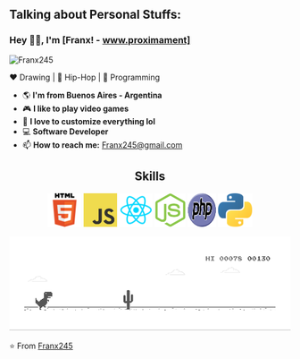 
## **Talking about Personal Stuffs:**
### Hey 👋🏽, I'm [Franx! - www.proximament]  
<p align="left"> <img src="https://komarev.com/ghpvc/?username=Franx245" alt="Franx245" /> </p> 

:heart: Drawing | :black_heart: Hip-Hop | :blue_heart: Programming

- :earth_americas: **I'm from Buenos Aires - Argentina**
- :video_game: **I like to play video games**
- :gem: **I love to customize everything lol**
- 💻 **Software Developer**
- 📫 **How to reach me:** Franx245@gmail.com
<h2 align="center">Skills</h2>

<div align="center">
  <img src='./images/skills/html.png' height='60px'>
  <img src='./images/skills/javascript.jpg' height='60px'>
  <img src='./images/skills/react.png' height='60px'>
  <img src='./images/skills/nodejs.png' height='60px'>
  <img src='./images/skills/php.png' width="50px" height='60px'>
  <img src='./images/skills/python.png' height='60px'>
</div>



![Dino](https://raw.githubusercontent.com/sanket9006/sanket9006/master/dino.gif)




⭐️ From [Franx245](https://github.com/[Franx245])
